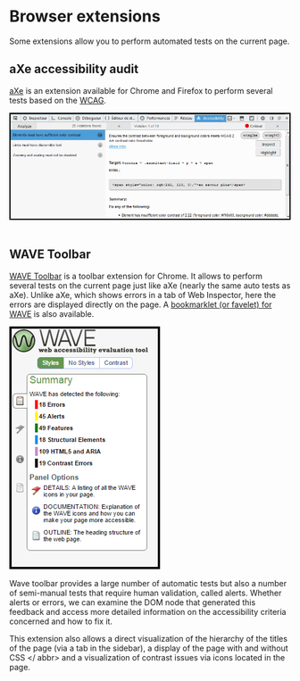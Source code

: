 # Browser extensions

<script>$(document).ready(function () {
    setBreadcrumb([
        {"label":"Test tools", "url": "./methodes-outils.html"},
        {"label":"Browser extensions"}]);
});</script>

<span data-menuitem="methodes-outils"></span>

Some extensions allow you to perform automated tests on the current page.

## aXe accessibility audit
[aXe](http://www.deque.com/products/axe/) is an extension available for Chrome and Firefox to perform several tests based on the [WCAG](https://www.w3.org/WAI/intro/wcag).

![screenshot of the aXe extension](images/aXe.png)
&nbsp;

## WAVE Toolbar
[WAVE Toolbar](http://wave.webaim.org/extension/) is a toolbar extension for Chrome. It allows to perform several tests on the current page just like aXe (nearly the same auto tests as aXe). Unlike aXe, which shows errors in a tab of Web Inspector, here the errors are displayed directly on the page. A [bookmarklet (or favelet) for WAVE](http://wave.webaim.org/help) is also available.

![screenshot of the WAVE Toolbar extension](images/wave.png)


Wave toolbar provides a large number of automatic tests but also a number of semi-manual tests that require human validation, called alerts. Whether alerts or errors, we can examine the  <abbr>DOM</abbr> node that generated this feedback and access more detailed information on the accessibility criteria concerned and how to fix it.

This extension also allows a direct visualization of the hierarchy of the titles of the page (via a tab in the sidebar), a display of the page with and without <abbr> CSS </ abbr> and a visualization of contrast issues via icons located in the page.


<!--  This file is part of a11y-guidelines | Our vision of mobile & web accessibility guidelines and best practices, with valid/invalid examples.
 Copyright (C) 2016  Orange SA
 See the Creative Commons Legal Code Attribution-ShareAlike 3.0 Unported License for more details (LICENSE file). -->